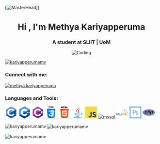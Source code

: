 [![MasterHead]([https://i.makeagif.com/media/10-14-2020/JIIvbT.gif](https://user-images.githubusercontent.com/65373279/148280039-301b677b-74e7-49f8-af75-15e7c9253d74.png))]]
<h1 align="center">Hi , I'm Methya Kariyapperuma</h1>
<h3 align="center">A student at SLIIT | UoM</h3>

<center><img alt="Coding" width="400" src="https://cdn.dribbble.com/users/4055494/screenshots/15215756/media/d2b66c4ca0192aa26d103448b3d1518b.gif"></center>
<p align="left"> <a href="https://github.com/ryo-ma/github-profile-trophy"><img src="https://github-profile-trophy.vercel.app/?username=kariyapperumamv" alt="kariyapperumamv" /></a> </p>

<h3 align="left">Connect with me:</h3>
<p align="left">
<a href="https://linkedin.com/in/methya kariyapperuma" target="blank"><img align="center" src="https://raw.githubusercontent.com/rahuldkjain/github-profile-readme-generator/master/src/images/icons/Social/linked-in-alt.svg" alt="methya kariyapperuma" height="30" width="40" /></a>
</p>

<h3 align="left">Languages and Tools:</h3>
<p align="left"> <a href="https://www.cprogramming.com/" target="_blank" rel="noreferrer"> <img src="https://raw.githubusercontent.com/devicons/devicon/master/icons/c/c-original.svg" alt="c" width="40" height="40"/> </a> <a href="https://www.w3schools.com/cpp/" target="_blank" rel="noreferrer"> <img src="https://raw.githubusercontent.com/devicons/devicon/master/icons/cplusplus/cplusplus-original.svg" alt="cplusplus" width="40" height="40"/> </a> <a href="https://www.w3schools.com/cs/" target="_blank" rel="noreferrer"> <img src="https://raw.githubusercontent.com/devicons/devicon/master/icons/csharp/csharp-original.svg" alt="csharp" width="40" height="40"/> </a> <a href="https://www.w3schools.com/css/" target="_blank" rel="noreferrer"> <img src="https://raw.githubusercontent.com/devicons/devicon/master/icons/css3/css3-original-wordmark.svg" alt="css3" width="40" height="40"/> </a> <a href="https://www.w3.org/html/" target="_blank" rel="noreferrer"> <img src="https://raw.githubusercontent.com/devicons/devicon/master/icons/html5/html5-original-wordmark.svg" alt="html5" width="40" height="40"/> </a> <a href="https://www.java.com" target="_blank" rel="noreferrer"> <img src="https://raw.githubusercontent.com/devicons/devicon/master/icons/java/java-original.svg" alt="java" width="40" height="40"/> </a> <a href="https://developer.mozilla.org/en-US/docs/Web/JavaScript" target="_blank" rel="noreferrer"> <img src="https://raw.githubusercontent.com/devicons/devicon/master/icons/javascript/javascript-original.svg" alt="javascript" width="40" height="40"/> </a> <a href="https://www.microsoft.com/en-us/sql-server" target="_blank" rel="noreferrer"> <img src="https://www.svgrepo.com/show/303229/microsoft-sql-server-logo.svg" alt="mssql" width="40" height="40"/> </a> <a href="https://www.mysql.com/" target="_blank" rel="noreferrer"> <img src="https://raw.githubusercontent.com/devicons/devicon/master/icons/mysql/mysql-original-wordmark.svg" alt="mysql" width="40" height="40"/> </a> <a href="https://www.photoshop.com/en" target="_blank" rel="noreferrer"> <img src="https://raw.githubusercontent.com/devicons/devicon/master/icons/photoshop/photoshop-line.svg" alt="photoshop" width="40" height="40"/> </a> <a href="https://www.php.net" target="_blank" rel="noreferrer"> <img src="https://raw.githubusercontent.com/devicons/devicon/master/icons/php/php-original.svg" alt="php" width="40" height="40"/> </a> </p>

<p><img align="left" src="https://github-readme-stats.vercel.app/api/top-langs?username=kariyapperumamv&show_icons=true&locale=en&layout=compact" alt="kariyapperumamv" /></p>

<p>&nbsp;<img align="center" src="https://github-readme-stats.vercel.app/api?username=kariyapperumamv&show_icons=true&locale=en" alt="kariyapperumamv" /></p>

<p><img align="center" src="https://github-readme-streak-stats.herokuapp.com/?user=kariyapperumamv&" alt="kariyapperumamv" /></p>
